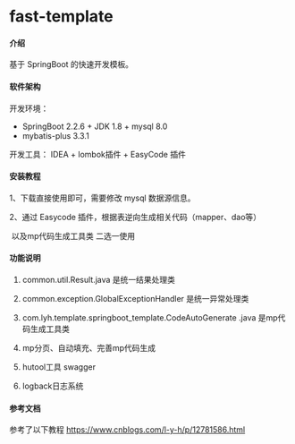 # fast-template

#### 介绍
基于 SpringBoot 的快速开发模板。

#### 软件架构
开发环境：

-  SpringBoot 2.2.6  + JDK 1.8 + mysql 8.0
-  mybatis-plus 3.3.1

 开发工具：
     IDEA + lombok插件 + EasyCode 插件


#### 安装教程

1、下载直接使用即可，需要修改 mysql 数据源信息。

2、通过 Easycode 插件，根据表逆向生成相关代码（mapper、dao等）

​	 以及mp代码生成工具类 二选一使用

#### 功能说明

1. common.util.Result.java   是统一结果处理类

2. common.exception.GlobalExceptionHandler  是统一异常处理类
3. com.lyh.template.springboot_template.CodeAutoGenerate .java 是mp代码生成工具类
4. mp分页、自动填充、完善mp代码生成 
5. hutool工具 swagger
6. logback日志系统

#### 参考文档
参考了以下教程
https://www.cnblogs.com/l-y-h/p/12781586.html


